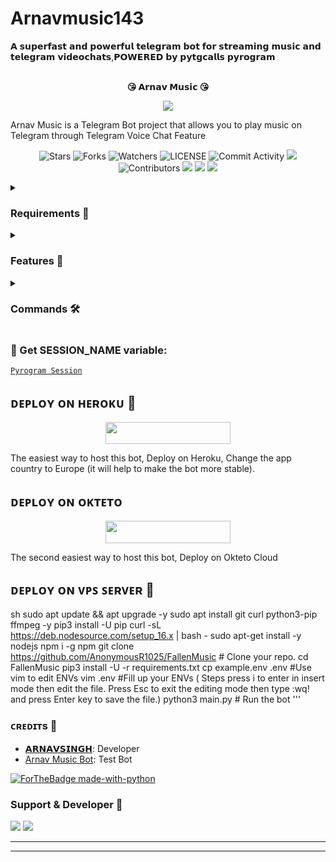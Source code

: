 # Arnavmusic143
𝗔 𝘀𝘂𝗽𝗲𝗿𝗳𝗮𝘀𝘁 𝗮𝗻𝗱 𝗽𝗼𝘄𝗲𝗿𝗳𝘂𝗹 𝘁𝗲𝗹𝗲𝗴𝗿𝗮𝗺 𝗯𝗼𝘁 𝗳𝗼𝗿 𝘀𝘁𝗿𝗲𝗮𝗺𝗶𝗻𝗴 𝗺𝘂𝘀𝗶𝗰 𝗮𝗻𝗱 𝘁𝗲𝗹𝗲𝗴𝗿𝗮𝗺 𝘃𝗶𝗱𝗲𝗼𝗰𝗵𝗮𝘁𝘀,𝗣𝗢𝗪𝗘𝗥𝗘𝗗 𝗯𝘆 𝗽𝘆𝘁𝗴𝗰𝗮𝗹𝗹𝘀 𝗽𝘆𝗿𝗼𝗴𝗿𝗮𝗺
<p align="center">
    <br><b>😘 𝗔𝗿𝗻𝗮𝘃 𝗠𝘂𝘀𝗶𝗰 😘</b><br>
</p>
<p align="center"><a href="https://t.me/link_copied"><img src="https://te.legra.ph/file/fac905e90093a52069cca.jpg"></a></p>

Arnav Music is a Telegram Bot project that allows you to play music on Telegram through Telegram Voice Chat Feature</b><br>

<p align="center">
    <img src="https://img.shields.io/github/stars/AnonymousR1025/ArnavMusic?style=for-the-badge" alt="Stars">
    <img src="https://img.shields.io/github/forks/AnonymousR1025/ArnavMusic?style=for-the-badge" alt="Forks">
    <img src="https://img.shields.io/github/watchers/AnonymousR1025/ArnavMusic?style=for-the-badge" alt="Watchers">
    <img src="https://img.shields.io/github/license/AnonymousR1025/ArnavMusic?style=for-the-badge" alt="LICENSE">
    <img src="https://img.shields.io/github/commit-activity/w/AnonymousR1025/ArnavMusic?style=for-the-badge" alt="Commit Activity">
    <a href="https://github.com/AnonymousR1025/ArnavMusic/commits/AnonymousR1025"> <img src="https://img.shields.io/github/last-commit/AnonymousR1025/ArnavMusic?color=blue&logo=github&logoColor=green&style=for-the-badge" /></a>
    <img src="https://img.shields.io/github/contributors/AnonymousR1025/ArnavMusic?style=for-the-badge" alt="Contributors">
    <a href="https://github.com/AnonymousR1025/ArnavMusic/issues"> <img src="https://img.shields.io/github/issues/AnonymousR1025/ArnavMusic?color=blueviolet&logo=github&logoColor=green&style=for-the-badge" /></a>
    <a href="https://github.com/AnonymousR1025/ArnavMusic"> <img src="https://img.shields.io/github/repo-size/AnonymousR1025/ArnacMusic?color=orange&logo=github&logoColor=green&style=for-the-badge" /></a>
    <a href="https://pypi.org/project/Pyrogram/"> <img src="https://img.shields.io/pypi/v/pyrogram?color=yellow&label=pyrogram&logo=python&logoColor=green&style=for-the-badge" /></a>
</p>

<details>
<summary><h3> Requirements 📝</h3></summary>

- FFmpeg
- NodeJS [nodesource.com](https://nodesource.com/)
- Python 3.7 or higher
- [PyTgCalls](https://github.com/pytgcalls/pytgcalls)
</details>

<details>
<summary><h3> Features 🔮</h3></summary>

- Yt-dL Fix
- Updated Plug-in
- Super Fast Bot
- No Lag Hang
- Fast Download Song From Server
- Program Updated
- Smooth Player
</details>

<details>
<summary><h3> Commands 🛠</h3></summary> 

- /play <song name> - play song you requested
- /song <song name> - download songs you want quickly
- /ping - Bot Online or Offine

#### Admins Only 👷‍♂️
- /pause - pause song play
- /resume - resume song play
- /skip - play next song
- /end - stop music play
</details>

### 🧪 Get SESSION_NAME variable:

[``Pyrogram Session``](https://telegram.me/StringFatherBot)

## ᴅᴇᴩʟᴏʏ ᴏɴ ʜᴇʀᴏᴋᴜ 🚀

<p align="center"><a href="https://heroku.com/deploy?template=https://github.com/AnonymousR1025/ArnavMusic"> <img src="https://img.shields.io/badge/Deploy%20To%20Heroku-black?style=for-the-badge&logo=heroku" width="200" height="35.45"/></a></p>
The easiest way to host this bot, Deploy on Heroku, Change the app country to Europe (it will help to make the bot more stable).

## ᴅᴇᴩʟᴏʏ ᴏɴ ᴏᴋᴛᴇᴛᴏ

<p align="center"><a href="https://cloud.okteto.com/deploy?repository=https://github.com/AnonymousR1025/ArnavMusic"><img src="https://img.shields.io/badge/Deploy%20To%20Okteto-informational?style=for-the-badge&logo=Okteto" width="200" height="35.45"/></a></p>
The second easiest way to host this bot, Deploy on Okteto Cloud

## ᴅᴇᴘʟᴏʏ ᴏɴ ᴠᴘꜱ ꜱᴇʀᴠᴇʀ 📡

sh
sudo apt update && apt upgrade -y
sudo apt install git curl python3-pip ffmpeg -y
pip3 install -U pip
curl -sL https://deb.nodesource.com/setup_16.x | bash -
sudo apt-get install -y nodejs
npm i -g npm
git clone https://github.com/AnonymousR1025/FallenMusic # Clone your repo.
cd FallenMusic
pip3 install -U -r requirements.txt
cp example.env .env #Use vim to edit ENVs
vim .env #Fill up your ENVs ( Steps press i to enter in insert mode then edit the file. Press Esc to exit the editing mode then type :wq! and press Enter key to save the file.)
python3 main.py # Run the bot
'''
### ᴄʀᴇᴅɪᴛs 💖
- [𝗔𝗥𝗡𝗔𝗩𝗦𝗜𝗡𝗚𝗛](https://github.com/singhji143/Arnavmusic143): Developer
- [Arnav Music Bot](http://telegram.me/missyou_musicbot): Test Bot

[![ForTheBadge made-with-python](http://ForTheBadge.com/images/badges/made-with-python.svg)](https://www.python.org/)

### Support & Developer 🎑
<a href="https://telegram.me/link_copied"><img src="https://img.shields.io/badge/-Support%20Group-blue.svg?style=for-the-badge&logo=Telegram"></a>
<a href="https://telegram.me/OP_ARNAV_SINGH"><img src="https://img.shields.io/badge/%20Developer-blue.svg?style=for-the-badge&logo=Telegram"></a>

------------------------------------------------
-------------------------------------------------
